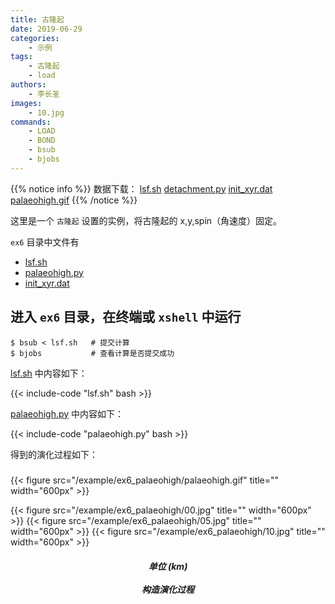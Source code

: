 ```yaml
---
title: 古隆起
date: 2019-06-29
categories:
    - 示例
tags:
    - 古隆起
    - load
authors:
    - 李长圣
images:
    - 10.jpg
commands:
    - LOAD
    - BOND
    - bsub
    - bjobs
---
```


{{% notice info %}}
数据下载：
[lsf.sh](/example/ex6_palaeohigh/lsf.sh)
[detachment.py](/example/ex6_palaeohigh/palaeohigh.py)
[init_xyr.dat](/example/ex6_palaeohigh/init_xyr.dat)
[palaeohigh.gif](/example/ex6_palaeohigh/palaeohigh.gif)
{{% /notice %}}


这里是一个 `古隆起` 设置的实例，将古隆起的 x,y,spin（角速度）固定。

 `ex6` 目录中文件有
 
- [lsf.sh](/example/ex6_palaeohigh/lsf.sh)
- [palaeohigh.py](/example/ex6_palaeohigh/palaeohigh.py)
- [init_xyr.dat](/example/ex6_palaeohigh/init_xyr.dat)

## 进入 `ex6` 目录，在终端或 `xshell` 中运行 

```
$ bsub < lsf.sh   # 提交计算
$ bjobs           # 查看计算是否提交成功
```

 [lsf.sh](/example/ex6_palaeohigh/lsf.sh) 中内容如下：

{{< include-code "lsf.sh" bash >}}

 [palaeohigh.py](/example/ex6_palaeohigh/palaeohigh.py) 中内容如下：

{{< include-code "palaeohigh.py" bash >}}

得到的演化过程如下：

<h5></h5>
{{< figure src="/example/ex6_palaeohigh/palaeohigh.gif" title="" width="600px" >}}

{{< figure src="/example/ex6_palaeohigh/00.jpg" title="" width="600px" >}}
{{< figure src="/example/ex6_palaeohigh/05.jpg" title="" width="600px" >}}
{{< figure src="/example/ex6_palaeohigh/10.jpg" title="" width="600px" >}}

<center><h5>单位 (km)<br><br>构造演化过程</h5></center>



